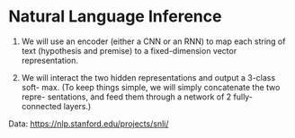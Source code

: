 # Natural Language Inference

1. We will use an encoder (either a CNN or an RNN) to map each string of
text (hypothesis and premise) to a fixed-dimension vector representation.

2. We will interact the two hidden representations and output a 3-class soft-
max. (To keep things simple, we will simply concatenate the two repre-
sentations, and feed them through a network of 2 fully-connected layers.)

Data: https://nlp.stanford.edu/projects/snli/
